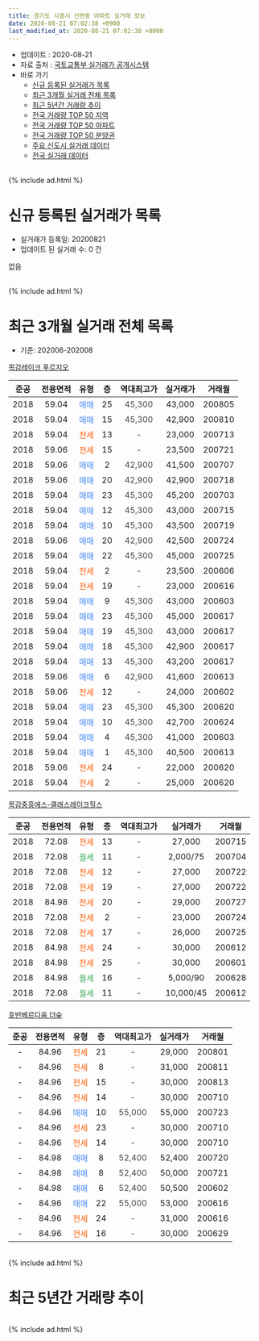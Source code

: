 ```yaml
---
title: 경기도 시흥시 산현동 아파트 실거래 정보
date: 2020-08-21 07:02:38 +0900
last_modified_at: 2020-08-21 07:02:38 +0900
---
```


* 업데이트 : 2020-08-21
* 자료 출처 : [국토교통부 실거래가 공개시스템](http://rt.molit.go.kr)
* 바로 가기
    * [신규 등록된 실거래가 목록](#신규-등록된-실거래가-목록)
    * [최근 3개월 실거래 전체 목록](#최근-3개월-실거래-전체-목록)
    * [최근 5년간 거래량 추이](#최근-5년간-거래량-추이)
    * [전국 거래량 TOP 50 지역](https://inasie.github.io/apt-trade-info/최근-3개월-전국에서-가장-거래가-많이-발생한-지역)
    * [전국 거래량 TOP 50 아파트](https://inasie.github.io/apt-trade-info/최근-3개월-전국에서-가장-거래가-많이-발생한-아파트)
    * [전국 거래량 TOP 50 분양권](https://inasie.github.io/apt-trade-info/최근-3개월-전국에서-가장-거래가-많이-발생한-분양권)
    * [주요 신도시 실거래 데이터](https://inasie.github.io/apt-trade-info/주요-신도시)
    * [전국 실거래 데이터](https://inasie.github.io/apt-trade-info/전국)
<br>
{% include ad.html %}
<br>

# 신규 등록된 실거래가 목록
* 실거래가 등록일: 20200821
* 업데이트 된 실거래 수: 0 건

없음

<br>
{% include ad.html %}
<br>

# 최근 3개월 실거래 전체 목록
* 기준: 202006-202008


[목감레이크 푸르지오](https://search.naver.com/search.naver?query=%EA%B2%BD%EA%B8%B0%EB%8F%84+%EC%8B%9C%ED%9D%A5%EC%8B%9C+%EC%82%B0%ED%98%84%EB%8F%99+%EB%AA%A9%EA%B0%90%EB%A0%88%EC%9D%B4%ED%81%AC+%ED%91%B8%EB%A5%B4%EC%A7%80%EC%98%A4)

|준공|전용면적|유형|층|역대최고가|실거래가|거래월|
|:---:|:---:|:---:|:---:|:---:|:---:|:---:|
|2018|59.04|<span style="color:#4285f3">매매</span>|25|<span style="color:#444444">45,300</span>|43,000|200805|
|2018|59.04|<span style="color:#4285f3">매매</span>|15|<span style="color:#444444">45,300</span>|42,900|200810|
|2018|59.04|<span style="color:#ff5a00">전세</span>|13|<span style="color:#444444">-</span>|23,000|200713|
|2018|59.06|<span style="color:#ff5a00">전세</span>|15|<span style="color:#444444">-</span>|23,500|200721|
|2018|59.06|<span style="color:#4285f3">매매</span>|2|<span style="color:#444444">42,900</span>|41,500|200707|
|2018|59.06|<span style="color:#4285f3">매매</span>|20|<span style="color:#444444">42,900</span>|42,900|200718|
|2018|59.04|<span style="color:#4285f3">매매</span>|23|<span style="color:#444444">45,300</span>|45,200|200703|
|2018|59.04|<span style="color:#4285f3">매매</span>|12|<span style="color:#444444">45,300</span>|43,000|200715|
|2018|59.04|<span style="color:#4285f3">매매</span>|10|<span style="color:#444444">45,300</span>|43,500|200719|
|2018|59.06|<span style="color:#4285f3">매매</span>|20|<span style="color:#444444">42,900</span>|42,500|200724|
|2018|59.04|<span style="color:#4285f3">매매</span>|22|<span style="color:#444444">45,300</span>|45,000|200725|
|2018|59.04|<span style="color:#ff5a00">전세</span>|2|<span style="color:#444444">-</span>|23,500|200606|
|2018|59.04|<span style="color:#ff5a00">전세</span>|19|<span style="color:#444444">-</span>|23,000|200616|
|2018|59.04|<span style="color:#4285f3">매매</span>|9|<span style="color:#444444">45,300</span>|43,000|200603|
|2018|59.04|<span style="color:#4285f3">매매</span>|23|<span style="color:#444444">45,300</span>|45,000|200617|
|2018|59.04|<span style="color:#4285f3">매매</span>|19|<span style="color:#444444">45,300</span>|43,000|200617|
|2018|59.04|<span style="color:#4285f3">매매</span>|18|<span style="color:#444444">45,300</span>|42,900|200617|
|2018|59.04|<span style="color:#4285f3">매매</span>|13|<span style="color:#444444">45,300</span>|43,200|200617|
|2018|59.06|<span style="color:#4285f3">매매</span>|6|<span style="color:#444444">42,900</span>|41,600|200613|
|2018|59.06|<span style="color:#ff5a00">전세</span>|12|<span style="color:#444444">-</span>|24,000|200602|
|2018|59.04|<span style="color:#4285f3">매매</span>|23|<span style="color:#444444">45,300</span>|45,300|200620|
|2018|59.04|<span style="color:#4285f3">매매</span>|10|<span style="color:#444444">45,300</span>|42,700|200624|
|2018|59.04|<span style="color:#4285f3">매매</span>|4|<span style="color:#444444">45,300</span>|41,000|200603|
|2018|59.04|<span style="color:#4285f3">매매</span>|1|<span style="color:#444444">45,300</span>|40,500|200613|
|2018|59.06|<span style="color:#ff5a00">전세</span>|24|<span style="color:#444444">-</span>|22,000|200620|
|2018|59.04|<span style="color:#ff5a00">전세</span>|2|<span style="color:#444444">-</span>|25,000|200620|

[목감중흥에스-클래스레이크힐스](https://search.naver.com/search.naver?query=%EA%B2%BD%EA%B8%B0%EB%8F%84+%EC%8B%9C%ED%9D%A5%EC%8B%9C+%EC%82%B0%ED%98%84%EB%8F%99+%EB%AA%A9%EA%B0%90%EC%A4%91%ED%9D%A5%EC%97%90%EC%8A%A4-%ED%81%B4%EB%9E%98%EC%8A%A4%EB%A0%88%EC%9D%B4%ED%81%AC%ED%9E%90%EC%8A%A4)

|준공|전용면적|유형|층|역대최고가|실거래가|거래월|
|:---:|:---:|:---:|:---:|:---:|:---:|:---:|
|2018|72.08|<span style="color:#ff5a00">전세</span>|13|<span style="color:#444444">-</span>|27,000|200715|
|2018|72.08|<span style="color:#34a853">월세</span>|11|<span style="color:#444444">-</span>|2,000/75|200704|
|2018|72.08|<span style="color:#ff5a00">전세</span>|12|<span style="color:#444444">-</span>|27,000|200722|
|2018|72.08|<span style="color:#ff5a00">전세</span>|19|<span style="color:#444444">-</span>|27,000|200722|
|2018|84.98|<span style="color:#ff5a00">전세</span>|20|<span style="color:#444444">-</span>|29,000|200727|
|2018|72.08|<span style="color:#ff5a00">전세</span>|2|<span style="color:#444444">-</span>|23,000|200724|
|2018|72.08|<span style="color:#ff5a00">전세</span>|17|<span style="color:#444444">-</span>|26,000|200725|
|2018|84.98|<span style="color:#ff5a00">전세</span>|24|<span style="color:#444444">-</span>|30,000|200612|
|2018|84.98|<span style="color:#ff5a00">전세</span>|25|<span style="color:#444444">-</span>|30,000|200601|
|2018|84.98|<span style="color:#34a853">월세</span>|16|<span style="color:#444444">-</span>|5,000/90|200628|
|2018|72.08|<span style="color:#34a853">월세</span>|11|<span style="color:#444444">-</span>|10,000/45|200612|

[호반베르디움 더숲](https://search.naver.com/search.naver?query=%EA%B2%BD%EA%B8%B0%EB%8F%84+%EC%8B%9C%ED%9D%A5%EC%8B%9C+%EC%82%B0%ED%98%84%EB%8F%99+%ED%98%B8%EB%B0%98%EB%B2%A0%EB%A5%B4%EB%94%94%EC%9B%80+%EB%8D%94%EC%88%B2)

|준공|전용면적|유형|층|역대최고가|실거래가|거래월|
|:---:|:---:|:---:|:---:|:---:|:---:|:---:|
|-|84.96|<span style="color:#ff5a00">전세</span>|21|<span style="color:#444444">-</span>|29,000|200801|
|-|84.96|<span style="color:#ff5a00">전세</span>|8|<span style="color:#444444">-</span>|31,000|200811|
|-|84.96|<span style="color:#ff5a00">전세</span>|15|<span style="color:#444444">-</span>|30,000|200813|
|-|84.96|<span style="color:#ff5a00">전세</span>|14|<span style="color:#444444">-</span>|30,000|200710|
|-|84.96|<span style="color:#4285f3">매매</span>|10|<span style="color:#444444">55,000</span>|55,000|200723|
|-|84.96|<span style="color:#ff5a00">전세</span>|23|<span style="color:#444444">-</span>|30,000|200710|
|-|84.96|<span style="color:#ff5a00">전세</span>|14|<span style="color:#444444">-</span>|30,000|200710|
|-|84.98|<span style="color:#4285f3">매매</span>|8|<span style="color:#444444">52,400</span>|52,400|200720|
|-|84.98|<span style="color:#4285f3">매매</span>|8|<span style="color:#444444">52,400</span>|50,000|200721|
|-|84.98|<span style="color:#4285f3">매매</span>|6|<span style="color:#444444">52,400</span>|50,500|200602|
|-|84.96|<span style="color:#4285f3">매매</span>|22|<span style="color:#444444">55,000</span>|53,000|200616|
|-|84.96|<span style="color:#ff5a00">전세</span>|24|<span style="color:#444444">-</span>|31,000|200616|
|-|84.96|<span style="color:#ff5a00">전세</span>|16|<span style="color:#444444">-</span>|30,000|200629|


<br>
{% include ad.html %}
<br>

# 최근 5년간 거래량 추이


<div style="width:100%;">
    <canvas id="deal_progress" height="200"></canvas>
</div>

<script>
new Chart(document.getElementById("deal_progress"), {
    type: 'line',
    data: {
        labels: ['201508','201509','201510','201511','201512','201601','201602','201603','201604','201605','201606','201607','201608','201609','201610','201611','201612','201701','201702','201703','201704','201705','201706','201707','201708','201709','201710','201711','201712','201801','201802','201803','201804','201805','201806','201807','201808','201809','201810','201811','201812','201901','201902','201903','201904','201905','201906','201907','201908','201909','201910','201911','201912','202001','202002','202003','202004','202005','202006','202007','202008'],
        datasets: [{
            label: '매매',
            pointRadius: 1,
            data: [0, 0, 0, 0, 0, 0, 0, 0, 0, 0, 0, 0, 0, 0, 0, 0, 0, 0, 0, 0, 0, 0, 0, 0, 0, 0, 0, 0, 0, 25, 17, 19, 12, 10, 28, 22, 42, 25, 14, 7, 14, 7, 3, 3, 6, 37, 61, 12, 0, 1, 1, 1, 0, 0, 8, 14, 6, 7, 12, 10, 2],
            borderColor: "rgba(255, 201, 14, 1)",
            backgroundColor: "rgba(255, 201, 14, 0.5)",
            fill: false,
            lineTension: 0
        },{
            label: '전월세',
            pointRadius: 1,
            data: [0, 0, 0, 0, 0, 0, 0, 0, 0, 0, 0, 0, 0, 0, 0, 0, 0, 0, 0, 0, 0, 0, 0, 0, 0, 0, 0, 0, 0, 2, 16, 41, 9, 6, 2, 1, 3, 6, 9, 16, 10, 21, 15, 15, 13, 27, 47, 40, 17, 9, 9, 2, 10, 6, 21, 21, 17, 12, 11, 12, 3],
            borderColor: "rgba(0, 141, 185, 1)",
            backgroundColor: "rgba(0, 141, 185, 0.5)",
            fill: false,
            lineTension: 0
        }
        ]
    },
    options: {
        responsive: true,
        title: {
            display: false
        },
        tooltips: {
            mode: 'index',
            intersect: false
        },
        hover: {
            mode: 'nearest',
            intersect: true
        },
        scales: {
            xAxes: [{
                display: true,
                scaleLabel: {
                    display: true,
                    labelString: '년/월'
                }
            }],
            yAxes: [{
                display: true,
                ticks: {
                    suggestedMin: 0,
                },
                scaleLabel: {
                    display: true,
                    labelString: '실거래 수'
                }
            }]
        }
    }
});

</script>


<br>
{% include ad.html %}
<br>

